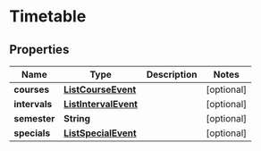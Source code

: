 # Timetable

## Properties
Name | Type | Description | Notes
------------ | ------------- | ------------- | -------------
**courses** | [**ListCourseEvent**](ListCourseEvent.md) |  |  [optional]
**intervals** | [**ListIntervalEvent**](ListIntervalEvent.md) |  |  [optional]
**semester** | **String** |  |  [optional]
**specials** | [**ListSpecialEvent**](ListSpecialEvent.md) |  |  [optional]
